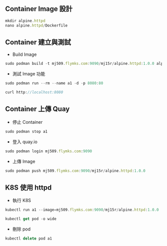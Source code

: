 ## Container Image 設計
```js
mkdir alpine.httpd
nano alpine.httpd/Dockerfile
```

## Container 建立與測試
* Build Image
```js
sudo podman build -t mj509.flymks.com:9090/mj15r/alpine.httpd:1.0.0 alpine.httpd
```
* 測試 Image 功能
```js
sudo podman run --rm --name a1 -d -p 8080:80
```
```js
curl http://localhost:8080
```

## Container 上傳 Quay
* 停止 Container
```js
sudo podman stop a1
```
* 登入 quay.io
```js
sudo podman login mj509.flymks.com:9090
```
* 上傳 Image
```js
sudo podman push mj509.flymks.com:9090/mj15r/alpine.httpd:1.0.0
```

## K8S 使用 httpd
* 執行 K8S
```js
kubectl run a1 --image=mj509.flymks.com:9090/mj15r/alpine.httpd:1.0.0
```

```js
kubectl get pod -o wide
```

* 刪除 pod 
```js
kubectl delete pod a1
```